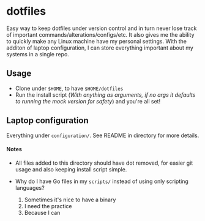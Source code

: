 # dotfiles

Easy way to keep dotfiles under version control and in turn never lose track of important commands/alterations/configs/etc.
It also gives me the ability to quickly make any Linux machine have my personal settings. With the additon of laptop configuration,
I can store everything important about my systems in a single repo.

## Usage

-   Clone under `$HOME`, to have `$HOME/dotfiles`
-   Run the install script (_With anything as arguments, if no args it defaults to running the mock version for safety_) and you're all set!

## Laptop configuration

Everything under `configuration/`. See README in directory for more details.

#### Notes

-   All files added to this directory should have dot removed, for easier git usage and also keeping install script simple.

-   Why do I have Go files in my `scripts/` instead of using only scripting languages?
    1. Sometimes it's nice to have a binary
    2. I need the practice
    3. Because I can
